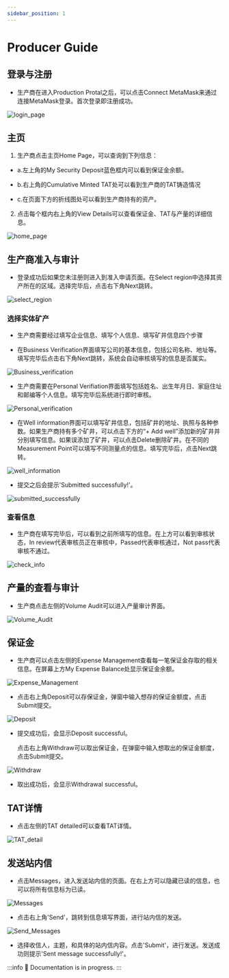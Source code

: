 ```yaml
---
sidebar_position: 1
---
```


# Producer Guide

## 登录与注册

* 生产商在进入Production Protal之后，可以点击Connect MetaMask来通过连接MetaMask登录。首次登录即注册成功。

![login_page](/img/docs/login_page.png)

## 主页

1. 生产商点击主页Home Page，可以查询到下列信息：

 - a.左上角的My Security Deposit蓝色框内可以看到保证金余额。
  
 - b.右上角的Cumulative Minted TAT处可以看到生产商的TAT铸造情况

 - c.在页面下方的折线图处可以看到生产商持有的资产。
 
2. 点击每个框内右上角的View Details可以查看保证金、TAT与产量的详细信息。

![home_page](/img/docs/login_page.png)

## 生产商准入与审计

* 登录成功后如果您未注册则进入到准入申请页面。在Select region中选择其资产所在的区域。选择完毕后，点击右下角Next跳转。

![select_region](/img/docs/login_page.png)

### 选择实体矿产

* 生产商需要经过填写企业信息、填写个人信息、填写矿井信息四个步骤

* 在Business Verification界面填写公司的基本信息，包括公司名称、地址等。填写完毕后点击右下角Next跳转，系统会自动审核填写的信息是否属实。

![Business_verification](/img/docs/login_page.png)

* 生产商需要在Personal Verifiation界面填写包括姓名、出生年月日、家庭住址和邮编等个人信息。填写完毕后系统进行即时审核。

![Personal_verification](/img/docs/login_page.png)

* 在Well information界面可以填写矿井信息，包括矿井的地址、执照与各种参数。如果生产商持有多个矿井，可以点击下方的“+ Add well”添加新的矿井并分别填写信息。如果误添加了矿井，可以点击Delete删除矿井。在不同的Measurement Point可以填写不同测量点的信息。填写完毕后，点击Next跳转。

![well_information](/img/docs/login_page.png)

* 提交之后会提示'Submitted successfully!'。

![submitted_successfully](/img/docs/login_page.png)

### 查看信息

* 生产商在填写完毕后，可以看到之前所填写的信息。在上方可以看到审核状态，In review代表审核员正在审核中，Passed代表审核通过，Not pass代表审核不通过。

![check_info](/img/docs/login_page.png)

## 产量的查看与审计

* 生产商点击左侧的Volume Audit可以进入产量审计界面。

![Volume_Audit](/img/docs/login_page.png)

## 保证金

* 生产商可以点击左侧的Expense Management查看每一笔保证金存取的相关信息。在屏幕上方My Expense Balance处显示保证金余额。

![Expense_Management](/img/docs/login_page.png)

* 点击右上角Deposit可以存保证金，弹窗中输入想存的保证金额度，点击Submit提交。

![Deposit](/img/docs/login_page.png)

* 提交成功后，会显示Deposit successful。

  点击右上角Withdraw可以取出保证金，在弹窗中输入想取出的保证金额度，点击Submit提交。

![Withdraw](/img/docs/login_page.png)

* 取出成功后，会显示Withdrawal successful。

## TAT详情

* 点击左侧的TAT detailed可以查看TAT详情。

![TAT_detail](/img/docs/login_page.png)

## 发送站内信

* 点击Messages，进入发送站内信的页面。在右上方可以隐藏已读的信息，也可以将所有信息标为已读。

![Messages](/img/docs/login_page.png)

* 点击右上角'Send'，跳转到信息填写界面，进行站内信的发送。

![Send_Messages](/img/docs/login_page.png)

* 选择收信人，主题，和具体的站内信内容。点击'Submit'，进行发送。发送成功则提示'Sent message successfully!'。


:::info
  🚧 Documentation is in progress.
:::

